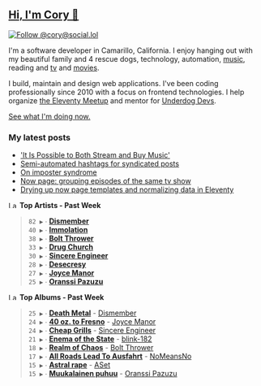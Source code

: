 ## [Hi, I'm Cory 👋](https://coryd.dev)

[![Follow @cory@social.lol](https://img.shields.io/mastodon/follow/109606224363698309?domain=https%3A%2F%2Fsocial.lol&style=for-the-badge&logo=Mastodon&logoColor=white&labelColor=6364FF)](https://social.lol/@cory)

I'm a software developer in Camarillo, California. I enjoy hanging out with my beautiful family and 4 rescue dogs, technology, automation, <a href="https://www.last.fm/user/cdrn_" target="_blank" rel="noopener noreferrer">music</a>, reading and <a href="https://trakt.tv/users/cdransf" target="_blank" rel="noopener noreferrer">tv</a> and <a href="https://letterboxd.com/cdme" target="_blank" rel="noopener noreferrer">movies</a>.

I build, maintain and design web applications. I've been coding professionally since 2010 with a focus on frontend technologies. I help organize [the Eleventy Meetup](https://11tymeetup.dev/) and mentor for [Underdog Devs](https://www.underdogdevs.org/).

[See what I'm doing now.](https://coryd.dev/now)

### My latest posts
<!-- BLOGPOSTS:START -->
- ['It Is Possible to Both Stream and Buy Music'](https://coryd.dev/posts/2023/it-is-possible-to-both-stream-and-buy-music/)
- [Semi-automated hashtags for syndicated posts](https://coryd.dev/posts/2023/semi-automated-hashtags-syndicated-posts/)
- [On imposter syndrome](https://coryd.dev/posts/2023/on-imposter-syndrome/)
- [Now page: grouping episodes of the same tv show](https://coryd.dev/posts/2023/now-page-grouping-episodes-of-same-show/)
- [Drying up now page templates and normalizing data in Eleventy](https://coryd.dev/posts/2023/drying-up-now-page-templates-eleventy/)
<!-- BLOGPOSTS:END -->

<!--START_LASTFM_ARTISTS:{"period": "7day", "rows": 8}-->
<a href="https://last.fm" target="_blank"><img src="https://user-images.githubusercontent.com/17434202/215290617-e793598d-d7c9-428f-9975-156db1ba89cc.svg" alt="Last.fm Logo" width="18" height="13"/></a> **Top Artists - Past Week**

> `82 ▶️` ∙ **[Dismember](https://www.last.fm/music/Dismember)**<br/>
> `40 ▶️` ∙ **[Immolation](https://www.last.fm/music/Immolation)**<br/>
> `38 ▶️` ∙ **[Bolt Thrower](https://www.last.fm/music/Bolt+Thrower)**<br/>
> `33 ▶️` ∙ **[Drug Church](https://www.last.fm/music/Drug+Church)**<br/>
> `30 ▶️` ∙ **[Sincere Engineer](https://www.last.fm/music/Sincere+Engineer)**<br/>
> `28 ▶️` ∙ **[Desecresy](https://www.last.fm/music/Desecresy)**<br/>
> `27 ▶️` ∙ **[Joyce Manor](https://www.last.fm/music/Joyce+Manor)**<br/>
> `25 ▶️` ∙ **[Oranssi Pazuzu](https://www.last.fm/music/Oranssi+Pazuzu)**<br/>
<!--END_LASTFM_ARTISTS-->

<!--START_LASTFM_ALBUMS:{"period": "7day", "rows": 8}-->
<a href="https://last.fm" target="_blank"><img src="https://user-images.githubusercontent.com/17434202/215290617-e793598d-d7c9-428f-9975-156db1ba89cc.svg" alt="Last.fm Logo" width="18" height="13"/></a> **Top Albums - Past Week**

> `25 ▶️` ∙ **[Death Metal](https://www.last.fm/music/Dismember/Death+Metal)** - [Dismember](https://www.last.fm/music/Dismember)<br/>
> `24 ▶️` ∙ **[40 oz. to Fresno](https://www.last.fm/music/Joyce+Manor/40+oz.+to+Fresno)** - [Joyce Manor](https://www.last.fm/music/Joyce+Manor)<br/>
> `24 ▶️` ∙ **[Cheap Grills](https://www.last.fm/music/Sincere+Engineer/Cheap+Grills)** - [Sincere Engineer](https://www.last.fm/music/Sincere+Engineer)<br/>
> `21 ▶️` ∙ **[Enema of the State](https://www.last.fm/music/blink-182/Enema+of+the+State)** - [blink-182](https://www.last.fm/music/blink-182)<br/>
> `18 ▶️` ∙ **[Realm of Chaos](https://www.last.fm/music/Bolt+Thrower/Realm+of+Chaos)** - [Bolt Thrower](https://www.last.fm/music/Bolt+Thrower)<br/>
> `17 ▶️` ∙ **[All Roads Lead To Ausfahrt](https://www.last.fm/music/NoMeansNo/All+Roads+Lead+To+Ausfahrt)** - [NoMeansNo](https://www.last.fm/music/NoMeansNo)<br/>
> `15 ▶️` ∙ **[Astral rape](https://www.last.fm/music/ASet/Astral+rape)** - [ASet](https://www.last.fm/music/ASet)<br/>
> `15 ▶️` ∙ **[Muukalainen puhuu](https://www.last.fm/music/Oranssi+Pazuzu/Muukalainen+puhuu)** - [Oranssi Pazuzu](https://www.last.fm/music/Oranssi+Pazuzu)<br/>
<!--END_LASTFM_ALBUMS-->
